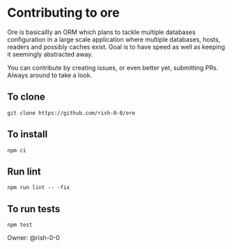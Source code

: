 # Contributing to ore

Ore is basicallly an ORM which plans to tackle multiple databases configuration in a large scale application where multiple databases, hosts,
readers and possibly caches exist. Goal is to have speed as well as keeping it seemingly abstracted away.

You can contribute by creating issues, or even better yet, submitting PRs. Always around to take a look.

## To clone

```shell
git clone https://github.com/rish-0-0/ore
```

## To install

```shell
npm ci
```

## Run lint

```shell
npm run lint -- -fix
```

## To run tests

```shell
npm test
```

Owner: @rish-0-0
